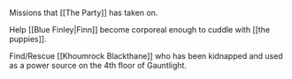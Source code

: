 Missions that [[The Party]] has taken on.

Help [[Blue Finley|Finn]] become corporeal enough to cuddle with [[the puppies]].

Find/Rescue [[Khoumrock Blackthane]] who has been kidnapped and used as a power source on the 4th floor of Gauntlight.
